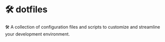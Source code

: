 # 🛠️ dotfiles

🛠️ A collection of configuration files and scripts to customize and streamline your development environment.